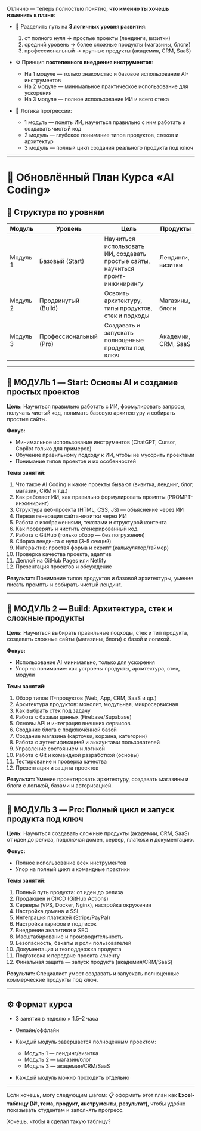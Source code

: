 Отлично — теперь полностью понятно, **что именно ты хочешь изменить в плане**:

* 🧠 Разделить путь на **3 логичных уровня развития**:

  1. от полного нуля → простые проекты (лендинги, визитки)
  2. средний уровень → более сложные продукты (магазины, блоги)
  3. профессиональный → крупные продукты (академия, CRM, SaaS)
* ⚙️ Принцип **постепенного внедрения инструментов**:

  * На 1 модуле — только знакомство и базовое использование AI-инструментов
  * На 2 модуле — минимальное практическое использование для ускорения
  * На 3 модуле — полное использование ИИ и всего стекa
* 🎯 Логика прогрессии:

  * 1 модуль — понять ИИ, научиться правильно с ним работать и создавать чистый код
  * 2 модуль — глубокое понимание типов продуктов, стеков и архитектур
  * 3 модуль — полный цикл создания реального продукта под ключ

---

# 🧠 Обновлённый План Курса «AI Coding»

## 📌 Структура по уровням

| Модуль   | Уровень                | Цель                                                                            | Продукты            |
| -------- | ---------------------- | ------------------------------------------------------------------------------- | ------------------- |
| Модуль 1 | Базовый (Start)        | Научиться использовать ИИ, создавать простые сайты, научиться промт-инжинирингу | Лендинги, визитки   |
| Модуль 2 | Продвинутый (Build)    | Освоить архитектуру, типы продуктов, стек и подходы                             | Магазины, блоги     |
| Модуль 3 | Профессиональный (Pro) | Создавать и запускать полноценные продукты под ключ                             | Академии, CRM, SaaS |

---

## 📘 МОДУЛЬ 1 — Start: Основы AI и создание простых проектов

**Цель:**
Научиться правильно работать с ИИ, формулировать запросы, получать чистый код, понимать базовую архитектуру и собирать простые сайты.

**Фокус:**

* Минимальное использование инструментов (ChatGPT, Cursor, Copilot только для примеров)
* Обучение правильному подходу к ИИ, чтобы не мусорить проектами
* Понимание типов проектов и их особенностей

**Темы занятий:**

1. Что такое AI Coding и какие проекты бывают (визитка, лендинг, блог, магазин, CRM и т.д.)
2. Как работает ИИ, как правильно формулировать промпты (PROMPT-инжиниринг)
3. Структура веб-проекта (HTML, CSS, JS) — объяснение через ИИ
4. Первая генерация сайта-визитки через ИИ
5. Работа с изображениями, текстами и структурой контента
6. Как проверять и чистить сгенерированный код
7. Работа с GitHub (только обзор — без погружения)
8. Сборка лендинга с нуля (3–5 секций)
9. Интерактив: простая форма и скрипт (калькулятор/таймер)
10. Проверка качества проекта, адаптив
11. Деплой на GitHub Pages или Netlify
12. Презентация проектов и обсуждение

**Результат:**
Понимание типов продуктов и базовой архитектуры, умение писать промпты и собирать чистый лендинг.

---

## 📘 МОДУЛЬ 2 — Build: Архитектура, стек и сложные продукты

**Цель:**
Научиться выбирать правильные подходы, стек и тип продукта, создавать сложные сайты (магазины, блоги) с базой и логикой.

**Фокус:**

* Использование AI минимально, только для ускорения
* Упор на понимание: как устроены продукты, архитектура, стек, модули

**Темы занятий:**

1. Обзор типов IT-продуктов (Web, App, CRM, SaaS и др.)
2. Архитектура продуктов: монолит, модульная, микросервисная
3. Как выбрать стек под задачу 
4. Работа с базами данных (Firebase/Supabase)
5. Основы API и интеграция внешних сервисов
6. Создание блога с подключённой базой
7. Создание магазина (карточки, корзина, категории)
8. Работа с аутентификацией и аккаунтами пользователей
9. Управление состоянием и логикой
10. Работа с Git и командной разработкой (основы)
11. Тестирование и проверка качества
12. Презентация и защита проектов

**Результат:**
Умение проектировать архитектуру, создавать магазины и блоги с логикой, базами и авторизацией.

---

## 📘 МОДУЛЬ 3 — Pro: Полный цикл и запуск продукта под ключ

**Цель:**
Научиться создавать сложные продукты (академии, CRM, SaaS) от идеи до релиза, подключая домен, сервер, платежи и документацию.

**Фокус:**

* Полное использование всех инструментов
* Упор на полный цикл и командные практики

**Темы занятий:**

1. Полный путь продукта: от идеи до релиза
2. Продакшен и CI/CD (GitHub Actions)
3. Серверы (VPS, Docker, Nginx), настройка окружения
4. Настройка домена и SSL
5. Интеграция платежей (Stripe/PayPal)
6. Настройка тарифов и подписок
7. Внедрение аналитики и SEO
8. Масштабирование и производительность
9. Безопасность, бэкапы и роли пользователей
10. Документация и техподдержка продукта
11. Подготовка к передаче проекта клиенту
12. Финальная защита — запуск продукта (академия/CRM/SaaS)

**Результат:**
Специалист умеет создавать и запускать полноценные коммерческие продукты под ключ.

---

## ⚙️ Формат курса

* 3 занятия в неделю × 1.5–2 часа
* Онлайн/оффлайн
* Каждый модуль завершается полноценным проектом:

  * Модуль 1 — лендинг/визитка
  * Модуль 2 — магазин/блог
  * Модуль 3 — академия/CRM/SaaS
* Каждый модуль можно проходить отдельно

---

Если хочешь, могу следующим шагом:
📋 оформить этот план как **Excel-таблицу (№, тема, продукт, инструменты, результат)**,
чтобы удобно показывать студентам и заполнять прогресс.

Хочешь, чтобы я сделал такую таблицу?
